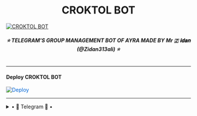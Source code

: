 <h1 align="center">
<b> CROKTOL BOT </b>
</h1>

[![CROKTOL BOT](https://telegra.ph/file/1e866e952a6d9e6238d2d.jpg)](https://github.com/Kashu-op/CROKTOLBot)

<h6 align="center">
  <b>⭐‌ TELEGRAM'S GROUP MANAGEMENT BOT OF AYRA MADE BY Mr 🇿 𝐢𝐝𝐚𝐧 (@Zidan313ali) ⭐‌</b>
</h6>

---------

<h4> Deploy CROKTOL BOT </h4>


<a href="https://heroku.com/deploy/" rel="nofollow" style="background-color: initial; box-sizing: border-box; color: #0366d6; text-decoration-line: none;"><img alt="Deploy" data-canonical-src="https://www.herokucdn.com/deploy/button.svg" src="https://camo.githubusercontent.com/83b0e95b38892b49184e07ad572c94c8038323fb/68747470733a2f2f7777772e6865726f6b7563646e2e636f6d2f6465706c6f792f627574746f6e2e737667" style="border-style: none; box-sizing: initial; max-width: 100%;" /></a></div>

-----------

<details>

  <summary> • 🏪 Telegram 🏪 • </summary>

---------

- [![Telegram Group](https://img.shields.io/badge/Telegram-Group-brightgreen)](https://t.me/CAROKTON_FED_NETWORK)
- [![Telegram Channel](https://img.shields.io/badge/Telegram-Channel-brightgreen)](https://t.me/unofficial_chat_100)
